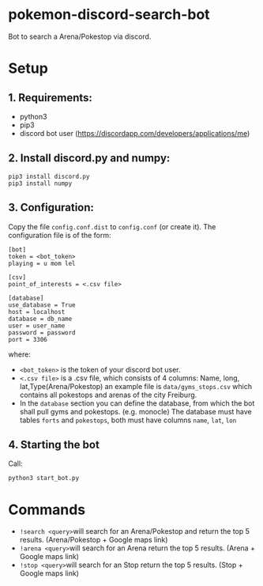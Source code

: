 # pokemon-discord-search-bot
Bot to search a Arena/Pokestop via discord.

# Setup
## 1. Requirements: 
- python3
- pip3
- discord bot user (https://discordapp.com/developers/applications/me)

## 2. Install discord.py and numpy:
```
pip3 install discord.py
pip3 install numpy
```

## 3. Configuration:
Copy the file `config.conf.dist` to `config.conf` (or create it). 
The configuration file is of the form: 

```
[bot]
token = <bot_token>
playing = u mom lel

[csv]
point_of_interests = <.csv file>

[database]
use_database = True
host = localhost
database = db_name
user = user_name
password = password
port = 3306
```
where:
- `<bot_token>` is the token of your discord bot user.
- `<.csv file>` is a .csv file, which consists of 4 columns: Name, long, lat,Type(Arena/Pokestop)
  an example file is `data/gyms_stops.csv` which contains all pokestops and arenas of the city Freiburg.
- In the `database` section you can define the database, from which the bot shall pull gyms and pokestops.  (e.g. monocle)
The database must have tables  `forts`  and `pokestops`,  both must have columns `name`, `lat`, `lon` 


## 4. Starting the bot
Call:
```
python3 start_bot.py
```

# Commands
- `!search <query>`will search for an Arena/Pokestop and return the top 5 results. (Arena/Pokestop + Google maps link)
- `!arena <query>`will search for an Arena return the top 5 results. (Arena + Google maps link)
- `!stop <query>`will search for an Stop return the top 5 results. (Stop + Google maps link)
